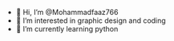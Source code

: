 - 👋 Hi, I’m @Mohammadfaaz766
- 👀 I’m interested in graphic design and coding
- 🌱 I’m currently learning python


<!---
Mohammadfaaz766/Mohammadfaaz766 is a ✨ special ✨ repository because its `README.md` (this file) appears on your GitHub profile.
You can click the Preview link to take a look at your changes.
--->
